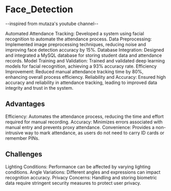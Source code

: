 # Face_Detection

--inspired from mutaza's youtube channel--

Automated Attendance Tracking: Developed a system using facial recognition to automate the attendance process.
Data Preprocessing: Implemented image preprocessing techniques, reducing noise and improving face detection accuracy by 15%.
Database Integration: Designed and integrated a MySQL database for storing student data and attendance records.
Model Training and Validation: Trained and validated deep learning models for facial recognition, achieving a 93% accuracy rate.
Efficiency Improvement: Reduced manual attendance tracking time by 80%, enhancing overall process efficiency.
Reliability and Accuracy: Ensured high accuracy and reliability in attendance tracking, leading to improved data integrity and trust in the system.

Advantages
-----------

Efficiency: Automates the attendance process, reducing the time and effort required for manual recording.
Accuracy: Minimizes errors associated with manual entry and prevents proxy attendance.
Convenience: Provides a non-intrusive way to mark attendance, as users do not need to carry ID cards or remember PINs.

Challenges
----------

Lighting Conditions: Performance can be affected by varying lighting conditions.
Angle Variations: Different angles and expressions can impact recognition accuracy.
Privacy Concerns: Handling and storing biometric data require stringent security measures to protect user privacy.
